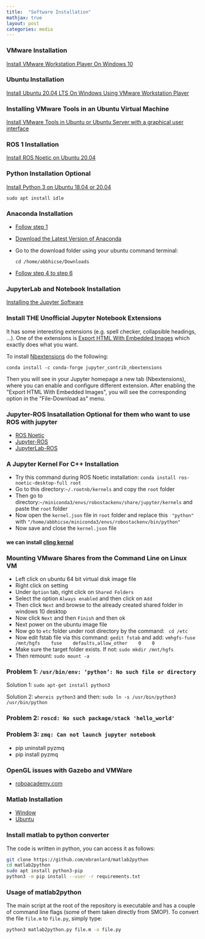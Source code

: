 ```yaml
---
title:  "Software Installation"
mathjax: true
layout: post
categories: media
---
```

### VMware Installation

[Install VMware Workstation Player On Windows 10](https://windows.tutorials24x7.com/blog/how-to-install-vmware-workstation-player-on-windows-10)

### Ubuntu Installation

[Install Ubuntu 20.04 LTS On Windows Using VMware Workstation Player](https://ubuntu.tutorials24x7.com/blog/how-to-install-ubuntu-20-04-lts-on-windows-using-vmware-workstation-player)

### Installing VMware Tools in an Ubuntu Virtual Machine

[Install VMware Tools in Ubuntu or Ubuntu Server with a graphical user interface](https://kb.vmware.com/s/article/1022525)

### ROS 1 Installation

[Install ROS Noetic on Ubuntu 20.04](https://varhowto.com/install-ros-noetic-ubuntu-20-04/)

### Python Installation Optional

[Install Python 3 on Ubuntu 18.04 or 20.04](https://phoenixnap.com/kb/how-to-install-python-3-ubuntu)

``` sudo apt install idle ```

### Anaconda Installation

- [Follow step 1](https://linuxize.com/post/how-to-install-anaconda-on-ubuntu-20-04/)

- [Download the Latest Version of Anaconda](https://www.anaconda.com/products/individual)

- Go to the download folder using your ubuntu command terminal:

  ``` cd /home/abbhicse/Downloads ```

- [Follow step 4 to step 6](https://phoenixnap.com/kb/how-to-install-anaconda-ubuntu-18-04-or-20-04#ftoc-heading-4)

### JupyterLab and Notebook Installation

[Installing the Jupyter Software](https://jupyter.org/install)


### Install THE Unofficial Jupyter Notebook Extensions

It has some interesting extensions (e.g. spell checker, collapsible headings, ...). One of the extensions is [Export HTML With Embedded Images](https://jupyter-contrib-nbextensions.readthedocs.io/en/latest/nbextensions/export_embedded/readme.html) which exactly does what you want.

To install [Nbextensions](https://jupyter-contrib-nbextensions.readthedocs.io/en/latest/) do the following:

```conda install -c conda-forge jupyter_contrib_nbextensions```

Then you will see in your Jupyter homepage a new tab (Nbextensions), where you can enable and configure different extension.
After enabling the "Export HTML With Embedded Images", you will see the corresponding option in the "File-Download as" menu.

### Jupyter-ROS Insatallation Optional for them who want to use ROS with jupyter
- [ROS Noetic](https://github.com/RoboStack/ros-noetic)
- [Jupyter-ROS](https://github.com/RoboStack/jupyter-ros)
- [JupyterLab-ROS](https://github.com/RoboStack/jupyterlab-ros)

### A Jupyter Kernel For C++ Installation

- Try this command during ROS Noetic installation: `conda install ros-noetic-desktop-full root`
- Go to this directory:`~/.rootnb/kernels` and copy the `root` folder
- Then go to directory:`~/miniconda3/envs/robostackenv/share/jupyter/kernels` and paste the `root` folder
- Now open the `kernel.json` file in `root` folder and replace this ` "python"` with `"/home/abbhicse/miniconda3/envs/robostackenv/bin/python"`
- Now save and close the `kernel.json` file
#### we can install [cling kernal](https://github.com/jupyter-xeus/xeus-cling)

### Mounting VMware Shares from the Command Line on Linux VM

- Left click on ubuntu 64 bit virtual disk image file
- Right click on setting 
- Under ```Option``` tab, right click on ```Shared Folders```
- Select the option ```Always enabled``` and then click on ```Add```
- Then click ```Next``` and browse to the already created shared folder in windows 10 desktop
- Now click ```Next``` and then ```Finish``` and then ok
- Next power on the ubuntu image file
- Now go to ```etc``` folder under root directory by the command: ``` cd /etc```
- Now edit fstab file via this command: ```gedit fstab``` and add: ```vmhgfs-fuse    /mnt/hgfs    fuse    defaults,allow_other    0    0 ```
- Make sure the target folder exists. If not: ```sudo mkdir /mnt/hgfs```
- Then remount: ```sudo mount -a```

### Problem 1: ``` /usr/bin/env: ‘python’: No such file or directory ```

Solution 1: ``` sudo apt-get install python3 ```

Solution 2: ``` whereis python3 ``` and then: ```sudo ln -s /usr/bin/python3 /usr/bin/python  ```

### Problem 2: ```roscd: No such package/stack 'hello_world'```

### Problem 3: ```zmq: Can not launch jupyter notebook```
- pip uninstall pyzmq
- pip install pyzmq

### OpenGL issues with Gazebo and VMWare
- [roboacademy.com](https://robocademy.com/2020/05/02/solved-opengl-issues-with-gazebo-and-vmware/)
 
### Matlab Installation
- [Window](https://www.educba.com/install-matlab/)
- [Ubuntu](https://linuxconfig.org/how-to-install-matlab-on-ubuntu-20-04-focal-fossa-linux)

### Install matlab to python converter
The code is written in python, you can access it as follows:
```bash
git clone https://github.com/ebranlard/matlab2python
cd matlab2python
sudo apt install python3-pip
python3 -m pip install --user -r requirements.txt
```

### Usage of matlab2python
The main script at the root of the repository is executable and has a couple of command line flags (some of them taken directly from SMOP). 
To convert the file `file.m` to `file.py`, simply type:
```bash
python3 matlab2python.py file.m -o file.py
```
